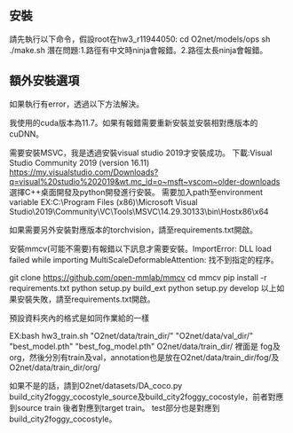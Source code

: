 ## 安裝

請先執行以下命令，假設root在hw3_r11944050:
cd O2net/models/ops
sh ./make.sh
潛在問題:1.路徑有中文時ninja會報錯。2.路徑太長ninja會報錯。

## 額外安裝選項
如果執行有error，透過以下方法解決。

我使用的cuda版本為11.7。如果有報錯需要重新安裝並安裝相對應版本的cuDNN。

需要安裝MSVC，我是透過安裝visual studio 2019才安裝成功。
下載:Visual Studio Community 2019 (version 16.11)
https://my.visualstudio.com/Downloads?q=visual%20studio%202019&wt.mc_id=o~msft~vscom~older-downloads
選擇C++桌面開發及python開發進行安裝。
需要加入path至environment variable
EX:C:\Program Files (x86)\Microsoft Visual Studio\2019\Community\VC\Tools\MSVC\14.29.30133\bin\Hostx86\x64

如果需要另外安裝對應版本的torchvision，請至requirements.txt開啟。

安裝mmcv(可能不需要)有報錯以下訊息才需要安裝。ImportError: DLL load failed while importing MultiScaleDeformableAttention: 找不到指定的程序。 

git clone https://github.com/open-mmlab/mmcv 
cd mmcv
pip install -r requirements.txt
python setup.py build_ext
python setup.py develop
以上如果安裝失敗，請至requirements.txt開啟。

預設資料夾內的格式是如同作業給的一樣

EX:bash hw3_train.sh "O2net/data/train_dir/" "O2net/data/val_dir/" "best_model.pth" "best_fog_model.pth"
O2net/data/train_dir/ 裡面是 fog及org，然後分別有train及val，annotation也是放在O2net/data/train_dir/fog/及O2net/data/train_dir/org/

如果不是的話，請到O2net/datasets/DA_coco.py build_city2foggy_cocostyle_source及build_city2foggy_cocostyle，前者對應到source train 後者對應到target train。
test部分也是對應到build_city2foggy_cocostyle。
